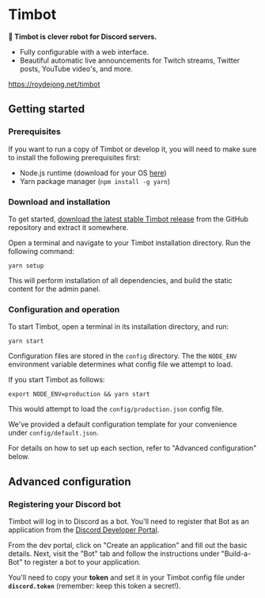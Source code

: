 # Timbot

**🤖 Timbot is clever robot for Discord servers.**

- Fully configurable with a web interface.
- Beautiful automatic live announcements for Twitch streams, Twitter posts, YouTube video's, and more.


https://roydejong.net/timbot

## Getting started

### Prerequisites

If you want to run a copy of Timbot or develop it, you will need to make sure to install the following prerequisites first:

- Node.js runtime (download for your OS [here](https://nodejs.org/en/download/))
- Yarn package manager (`npm install -g yarn`)

### Download and installation

To get started, [download the latest stable Timbot release](https://github.com/roydejong/timbot/releases) from the GitHub repository and extract it somewhere.

Open a terminal and navigate to your Timbot installation directory. Run the following command:

    yarn setup

This will perform installation of all dependencies, and build the static content for the admin panel.

### Configuration and operation

To start Timbot, open a terminal in its installation directory, and run:

    yarn start

Configuration files are stored in the `config` directory. The the `NODE_ENV` environment variable determines what config file we attempt to load.

If you start Timbot as follows:

    export NODE_ENV=production && yarn start

This would attempt to load the `config/production.json` config file.

We've provided a default configuration template for your convenience under `config/default.json`.

For details on how to set up each section, refer to "Advanced configuration" below.

## Advanced configuration

### Registering your Discord bot

Timbot will log in to Discord as a bot. You'll need to register that Bot as an application from the [Discord Developer Portal](https://discordapp.com/developers/applications/).

From the dev portal, click on "Create an application" and fill out the basic details. Next, visit the "Bot" tab and follow the instructions under "Build-a-Bot" to register a bot to your application.

You'll need to copy your **token** and set it in your Timbot config file under **`discord.token`** (remember: keep this token a secret!).

